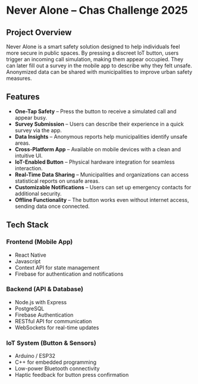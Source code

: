 # **Never Alone** – Chas Challenge 2025

## **Project Overview**
Never Alone is a smart safety solution designed to help individuals feel more secure in public spaces. By pressing a discreet IoT button, users trigger an incoming call simulation, making them appear occupied. They can later fill out a survey in the mobile app to describe why they felt unsafe. Anonymized data can be shared with municipalities to improve urban safety measures.

## **Features**
- **One-Tap Safety** – Press the button to receive a simulated call and appear busy.
- **Survey Submission** – Users can describe their experience in a quick survey via the app.
- **Data Insights** – Anonymous reports help municipalities identify unsafe areas.
- **Cross-Platform App** – Available on mobile devices with a clean and intuitive UI.
- **IoT-Enabled Button** – Physical hardware integration for seamless interaction.
- **Real-Time Data Sharing** – Municipalities and organizations can access statistical reports on unsafe areas.
- **Customizable Notifications** – Users can set up emergency contacts for additional security.
- **Offline Functionality** – The button works even without internet access, sending data once connected.

## **Tech Stack**
### **Frontend (Mobile App)**
- React Native
- Javascript
- Context API for state management
- Firebase for authentication and notifications

### **Backend (API & Database)**
- Node.js with Express
- PostgreSQL
- Firebase Authentication
- RESTful API for communication
- WebSockets for real-time updates

### **IoT System (Button & Sensors)**
- Arduino / ESP32
- C++ for embedded programming
- Low-power Bluetooth connectivity
- Haptic feedback for button press confirmation


